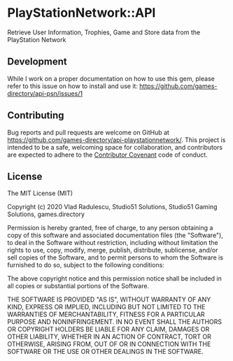 # PlayStationNetwork::API

Retrieve User Information, Trophies, Game and Store data from the PlayStation Network

## Development

While I work on a proper documentation on how to use this gem, please refer to this issue on how to install and use it: https://github.com/games-directory/api-psn/issues/1

## Contributing

Bug reports and pull requests are welcome on GitHub at https://github.com/games-directory/api-playstationnetwork/. This project is intended to be a safe, welcoming space for collaboration, and contributors are expected to adhere to the [Contributor Covenant](http://contributor-covenant.org) code of conduct.

## License

The MIT License (MIT)

Copyright (c) 2020 Vlad Radulescu, Studio51 Solutions, Studio51 Gaming Solutions, games.directory

Permission is hereby granted, free of charge, to any person obtaining a copy
of this software and associated documentation files (the "Software"), to deal
in the Software without restriction, including without limitation the rights
to use, copy, modify, merge, publish, distribute, sublicense, and/or sell
copies of the Software, and to permit persons to whom the Software is
furnished to do so, subject to the following conditions:

The above copyright notice and this permission notice shall be included in
all copies or substantial portions of the Software.

THE SOFTWARE IS PROVIDED "AS IS", WITHOUT WARRANTY OF ANY KIND, EXPRESS OR
IMPLIED, INCLUDING BUT NOT LIMITED TO THE WARRANTIES OF MERCHANTABILITY,
FITNESS FOR A PARTICULAR PURPOSE AND NONINFRINGEMENT. IN NO EVENT SHALL THE
AUTHORS OR COPYRIGHT HOLDERS BE LIABLE FOR ANY CLAIM, DAMAGES OR OTHER
LIABILITY, WHETHER IN AN ACTION OF CONTRACT, TORT OR OTHERWISE, ARISING FROM,
OUT OF OR IN CONNECTION WITH THE SOFTWARE OR THE USE OR OTHER DEALINGS IN
THE SOFTWARE.

